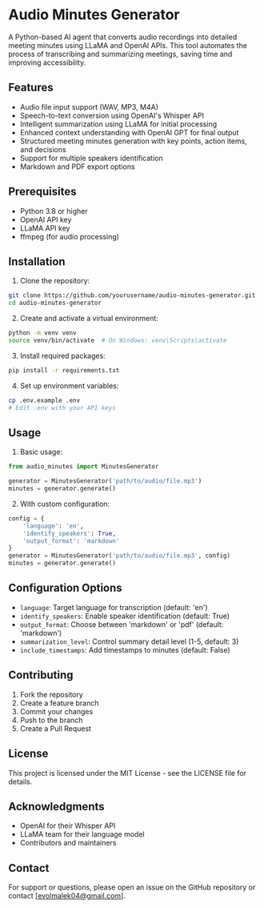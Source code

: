 # Audio Minutes Generator

A Python-based AI agent that converts audio recordings into detailed meeting minutes using LLaMA and OpenAI APIs. This tool automates the process of transcribing and summarizing meetings, saving time and improving accessibility.

## Features

- Audio file input support (WAV, MP3, M4A)
- Speech-to-text conversion using OpenAI's Whisper API
- Intelligent summarization using LLaMA for initial processing
- Enhanced context understanding with OpenAI GPT for final output
- Structured meeting minutes generation with key points, action items, and decisions
- Support for multiple speakers identification
- Markdown and PDF export options

## Prerequisites

- Python 3.8 or higher
- OpenAI API key
- LLaMA API key
- ffmpeg (for audio processing)

## Installation

1. Clone the repository:
```bash
git clone https://github.com/yourusername/audio-minutes-generator.git
cd audio-minutes-generator
```

2. Create and activate a virtual environment:
```bash
python -m venv venv
source venv/bin/activate  # On Windows: venv\Scripts\activate
```

3. Install required packages:
```bash
pip install -r requirements.txt
```

4. Set up environment variables:
```bash
cp .env.example .env
# Edit .env with your API keys
```

## Usage

1. Basic usage:
```python
from audio_minutes import MinutesGenerator

generator = MinutesGenerator('path/to/audio/file.mp3')
minutes = generator.generate()
```

2. With custom configuration:
```python
config = {
    'language': 'en',
    'identify_speakers': True,
    'output_format': 'markdown'
}
generator = MinutesGenerator('path/to/audio/file.mp3', config)
minutes = generator.generate()
```

## Configuration Options

- `language`: Target language for transcription (default: 'en')
- `identify_speakers`: Enable speaker identification (default: True)
- `output_format`: Choose between 'markdown' or 'pdf' (default: 'markdown')
- `summarization_level`: Control summary detail level (1-5, default: 3)
- `include_timestamps`: Add timestamps to minutes (default: False)




## Contributing

1. Fork the repository
2. Create a feature branch
3. Commit your changes
4. Push to the branch
5. Create a Pull Request

## License

This project is licensed under the MIT License - see the LICENSE file for details.

## Acknowledgments

- OpenAI for their Whisper API
- LLaMA team for their language model
- Contributors and maintainers

## Contact

For support or questions, please open an issue on the GitHub repository or contact [evolmalek04@gmail.com].

